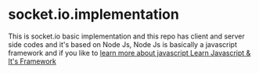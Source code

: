 # socket.io.implementation
This is socket.io basic implementation and this repo has client and server side codes and it's based on Node Js, Node Js is basically a javascript framework and if you
like to [learn more about javascript Learn Javascript & It's Framework](https://www.softwarehub.io/courses_listing/javascript)
